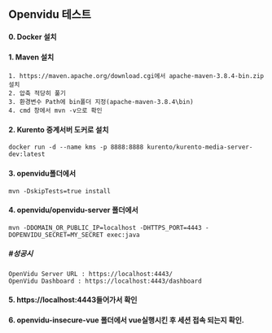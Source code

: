 
## Openvidu 테스트

#### 0. Docker 설치

#### 1. Maven 설치

```
1. https://maven.apache.org/download.cgi에서 apache-maven-3.8.4-bin.zip설치
2. 압축 적당히 풀기
3. 환경변수 Path에 bin폴더 지정(apache-maven-3.8.4\bin)
4. cmd 창에서 mvn -v으로 확인
```

#### 2. Kurento 중계서버 도커로 설치

```
docker run -d --name kms -p 8888:8888 kurento/kurento-media-server-dev:latest
```

#### 3. openvidu폴더에서

```
mvn -DskipTests=true install
```

#### 4. openvidu/openvidu-server 폴더에서

```
mvn -DDOMAIN_OR_PUBLIC_IP=localhost -DHTTPS_PORT=4443 -DOPENVIDU_SECRET=MY_SECRET exec:java
```

##### #성공시

```
OpenVidu Server URL : https://localhost:4443/
OpenVidu Dashboard : https://localhost:4443/dashboard
```



#### 5. https://localhost:4443들어가서 확인

#### 6. openvidu-insecure-vue 폴더에서 vue실행시킨 후 세션 접속 되는지 확인.
